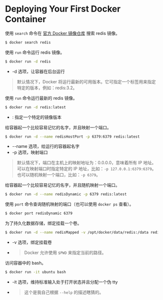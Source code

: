 # Deploying Your First Docker Container

使用 `search` 命令在 [官方 Docker 镜像仓库](https://hub.docker.com/) 搜索 redis 镜像。

```bash
$ docker search redis
```

使用 `run` 命令运行 redis 镜像。

```bash
$ docker run -d redis
```

- -d 选项，让容器在后台运行

> 默认情况下，Docker 将运行最新的可用版本。它可指定一个标签用来指定特定的版本，例如：redis:3.2。

使用 `run` 命令运行最新的 redis 镜像。

```bash
$ docker run -d redis:latest
```

- :<tag> 指定一个特定的镜像版本
  
给容器起一个比较容易记忆的名字，并且映射一个端口。

```bash
$ docker run -d --name redisHostPort -p 6379:6379 redis:latest
```

- --name 选项，给运行的容器起名字
- -p 选项，映射端口

> 默认情况下，端口在主机上的映射地址为：0.0.0.0，意味着所有 IP 地址。可以在映射端口时指定特定的 IP 地址，比如：`-p 127.0.0.1:6379:6379`。也可以随机映射一个端口，比如：`-p 6379`。

给容器起一个比较容易记忆的名字，并且随机映射一个端口。

```bash
$ docker run -d --name redisDynamic -p 6379 redis:latest
```

使用 `port` 命令查询随机映射的端口（也可以使用 `docker ps` 查看）。

```bash
$ docker port redisDynamic 6379
```

为了持久化数据存储，绑定挂载一个卷。

```bash
$ docker run -d --name redisMapped -v /opt/docker/data/redis:/data redis
```

- -v 选项，绑定挂载卷
- > Docker 允许使用 `$PWD` 来指定当前的路径。

访问容器中的 bash。

```bash
$ docker run -it ubuntu bash
```

- -it 选项，维持标准输入处于打开状态并且分配一个伪 tty
- > 这个是我自己根据 `--help` 的描述瞎猜的。